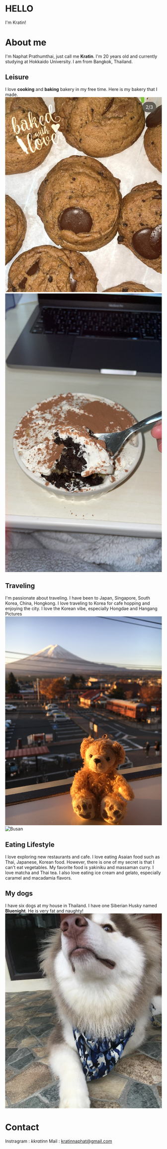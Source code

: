 # HELLO
I'm Kratin!

# About me
I'm Naphat Prathumthai, just call me **Kratin**. I'm 20 years old and currently studying at Hokkaido University. I am from Bangkok, Thailand. 

## Leisure
I love **cooking** and **baking** bakery in my free time. Here is my bakery that I made.
![ิcookies](cookie.jpg)
![ิbanoffee](banoffee.JPG)

## Traveling
I'm passionate about traveling. I have been to Japan, Singapore, South Korea, China, Hongkong. I love traveling to Korea for cafe hopping and enjoying the city. I love the Korean vibe, especially Hongdae and Hangang
Pictures
![ิFuji](fuji.JPG)
![ิBusan](busan.HEIC)



## Eating Lifestyle
I love exploring new restaurants and cafe. I love eating Asaian food such as Thai, Japanese, Korean food. However, there is one of my secret is that I can't eat vegetables. My favorite food is yakiniku and massaman curry. I love matcha and Thai tea. I also love eating ice cream and gelato, especially caramel and macadamia flavors. 

## My dogs
I have six dogs at my house in Thailand. I have one Siberian Husky named **Bluenight**. He is very fat and naughty!
![ิBluenight](bluenight1.jpg)


# Contact
Instragram : _kkratinn_
Mail : kratinnaphat@gmail.com
  
